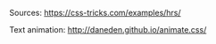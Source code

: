 Sources:
https://css-tricks.com/examples/hrs/

Text animation:
http://daneden.github.io/animate.css/
